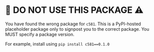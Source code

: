 # 🚨 DO NOT USE THIS PACKAGE ⚠️

You have found the wrong package for `c581`. This is a PyPI-hosted placeholder package only to
signpost you to the correct package. You MUST specify a package version.

For example, install using `pip install c581==0.1.0`
